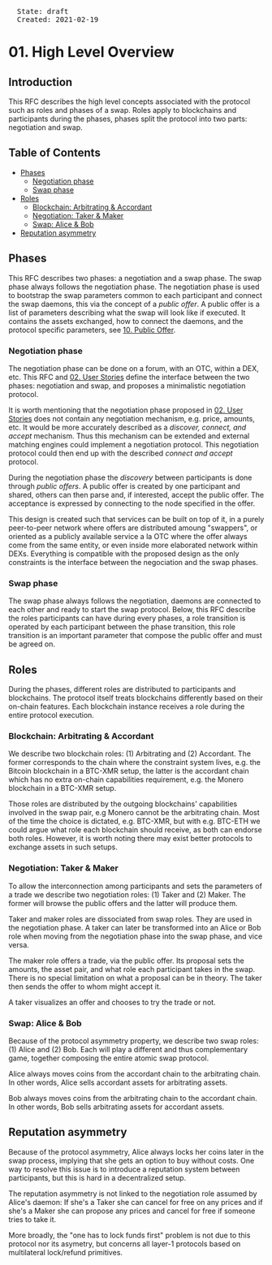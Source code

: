 <pre>
  State: draft
  Created: 2021-02-19
</pre>

# 01. High Level Overview

## Introduction

This RFC describes the high level concepts associated with the protocol such as roles and phases of a swap. Roles apply to blockchains and participants during the phases, phases split the protocol into two parts: negotiation and swap.

## Table of Contents

  * [Phases](#phases)
    * [Negotiation phase](#negotiation-phase)
    * [Swap phase](#swap-phase)
  * [Roles](#roles)
    * [Blockchain: Arbitrating & Accordant](#blockchain-arbitrating--accordant)
    * [Negotiation: Taker & Maker](#negotiation-taker--maker)
    * [Swap: Alice & Bob](#swap-alice--bob)
  * [Reputation asymmetry](#reputation-asymmetry)

## Phases

This RFC describes two phases: a negotiation and a swap phase. The swap phase always follows the negotiation phase. The negotiation phase is used to bootstrap the swap parameters common to each participant and connect the swap daemons, this via the concept of a *public offer*. A public offer is a list of parameters describing what the swap will look like if executed. It contains the assets exchanged, how to connect the daemons, and the protocol specific parameters, see [10. Public Offer](./10-public-offer.md).

### Negotiation phase

The negotiation phase can be done on a forum, with an OTC, within a DEX, etc. This RFC and [02. User Stories](./02-user-stories.md) define the interface between the two phases: negotiation and swap, and proposes a minimalistic negotiation protocol.

It is worth mentioning that the negotiation phase proposed in [02. User Stories](./02-user-stories.md) does not contain any negotiation mechanism, e.g. price, amounts, etc. It would be more accurately described as a *discover, connect, and accept* mechanism. Thus this mechanism can be extended and external matching engines could implement a negotiation protocol. This negotiation protocol could then end up with the described *connect and accept* protocol.

During the negotiation phase the *discovery* between participants is done through *public offers*. A public offer is created by one participant and shared, others can then parse and, if interested, accept the public offer. The acceptance is expressed by connecting to the node specified in the offer.

This design is created such that services can be built on top of it, in a purely peer-to-peer network where offers are distributed amoung "swappers", or oriented as a publicly available service a la OTC where the offer always come from the same entity, or even inside more elaborated network within DEXs. Everything is compatible with the proposed design as the only constraints is the interface between the negociation and the swap phases.

### Swap phase

The swap phase always follows the negotiation, daemons are connected to each other and ready to start the swap protocol. Below, this RFC describe the roles participants can have during every phases, a role transition is operated by each participant between the phase transition, this role transition is an important parameter that compose the public offer and must be agreed on.

## Roles

During the phases, different roles are distributed to participants and blockchains. The protocol itself treats blockchains differently based on their on-chain features. Each blockchain instance receives a role during the entire protocol execution.

### Blockchain: Arbitrating & Accordant

We describe two blockchain roles: (1) Arbitrating and (2) Accordant. The former corresponds to the chain where the constraint system lives, e.g. the Bitcoin blockchain in a BTC-XMR setup, the latter is the accordant chain which has no extra on-chain capabilities requirement, e.g. the Monero blockchain in a BTC-XMR setup.

Those roles are distributed by the outgoing blockchains' capabilities involved in the swap pair, e.g Monero cannot be the arbitrating chain. Most of the time the choice is dictated, e.g. BTC-XMR, but with e.g. BTC-ETH we could argue what role each blockchain should receive, as both can endorse both roles. However, it is worth noting there may exist better protocols to exchange assets in such setups.

### Negotiation: Taker & Maker

To allow the interconnection among participants and sets the parameters of a trade we describe two negotiation roles: (1) Taker and (2) Maker. The former will browse the public offers and the latter will produce them.

Taker and maker roles are dissociated from swap roles. They are used in the negotiation phase. A taker can later be transformed into an Alice or Bob role when moving from the negotiation phase into the swap phase, and vice versa.

The maker role offers a trade, via the public offer. Its proposal sets the amounts, the asset pair, and what role each participant takes in the swap. There is no special limitation on what a proposal can be in theory. The taker then sends the offer to whom might accept it.

A taker visualizes an offer and chooses to try the trade or not.

### Swap: Alice & Bob

Because of the protocol asymmetry property, we describe two swap roles: (1) Alice and (2) Bob. Each will play a different and thus complementary game, together composing the entire atomic swap protocol.

Alice always moves coins from the accordant chain to the arbitrating chain. In other words, Alice sells accordant assets for arbitrating assets.

Bob always moves coins from the arbitrating chain to the accordant chain. In other words, Bob sells arbitrating assets for accordant assets.

## Reputation asymmetry

Because of the protocol asymmetry, Alice always locks her coins later in the swap process, implying that she gets an option to buy without costs. One way to resolve this issue is to introduce a reputation system between participants, but this is hard in a decentralized setup.

The reputation asymmetry is not linked to the negotiation role assumed by Alice's daemon: If she's a Taker she can cancel for free on any prices and if she's a Maker she can propose any prices and cancel for free if someone tries to take it.

More broadly, the "one has to lock funds first" problem is not due to this protocol nor its asymetry, but concerns all layer-1 protocols based on multilateral lock/refund primitives.
